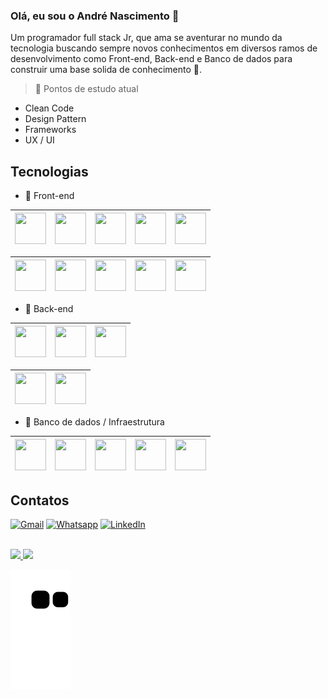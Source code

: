 ### Olá, eu sou o André Nascimento :wave:
Um programador full stack Jr, que ama se aventurar no mundo da tecnologia buscando sempre novos conhecimentos em diversos ramos de desenvolvimento como Front-end, Back-end e Banco de dados para construir uma base solida de conhecimento :dart:. 

> :notebook: Pontos de estudo atual
 - Clean Code
 - Design Pattern
 - Frameworks
 - UX / UI

## Tecnologias
  - :beginner: Front-end
      
| <img width="50" height="50" src="https://cdn.jsdelivr.net/gh/devicons/devicon/icons/bootstrap/bootstrap-original.svg" /> | <img width="50" height="50" src="https://cdn.jsdelivr.net/gh/devicons/devicon/icons/css3/css3-original.svg" /> | <img width="50" height="50" src="https://cdn.jsdelivr.net/gh/devicons/devicon/icons/html5/html5-original.svg" /> | <img width="50" height="50" src="https://cdn.jsdelivr.net/gh/devicons/devicon/icons/javascript/javascript-original.svg" /> | <img width="50" height="50" src="https://cdn.jsdelivr.net/gh/devicons/devicon/icons/jquery/jquery-original.svg" /> | 
| :---: | :---: | :---: | :---: | :---: |

| <img width="50" height="50" src="https://cdn.jsdelivr.net/gh/devicons/devicon/icons/sass/sass-original.svg" /> | <img width="50" height="50" src="https://cdn.jsdelivr.net/gh/devicons/devicon/icons/vuejs/vuejs-original.svg" /> | <img width="50" height="50" src="https://cdn.jsdelivr.net/gh/devicons/devicon/icons/react/react-original.svg" /> | <img width="50" height="50" src="https://cdn.jsdelivr.net/gh/devicons/devicon/icons/flutter/flutter-original.svg" /> | <img width="50" height="50" src="https://cdn.jsdelivr.net/gh/devicons/devicon/icons/angularjs/angularjs-original.svg" /> |
| :---: | :---: | :---: | :---: | :---: |

  - :beginner: Back-end
  
| <img width="50" height="50" src="https://cdn.jsdelivr.net/gh/devicons/devicon/icons/composer/composer-original.svg" /> | <img width="50" height="50" src="https://cdn.jsdelivr.net/gh/devicons/devicon/icons/dot-net/dot-net-original.svg" /> | <img width="50" height="50" src="https://cdn.jsdelivr.net/gh/devicons/devicon/icons/php/php-original.svg" /> | 
| :---: | :---: | :---: |

| <img width="50" height="50" src="https://cdn.jsdelivr.net/gh/devicons/devicon/icons/python/python-original.svg" /> | <img width="50" height="50" src="https://cdn.jsdelivr.net/gh/devicons/devicon/icons/csharp/csharp-original.svg" /> |
| :---: | :---: |

  - :beginner: Banco de dados / Infraestrutura
  
| <img width="50" height="50" src="https://cdn.jsdelivr.net/gh/devicons/devicon/icons/mysql/mysql-original.svg" /> | <img width="50" height="50" src="https://cdn.jsdelivr.net/gh/devicons/devicon/icons/postgresql/postgresql-original.svg" /> | <img width="50" height="50" src="https://cdn.jsdelivr.net/gh/devicons/devicon/icons/mongodb/mongodb-original.svg" /> | <img width="50" height="50" src="https://cdn.jsdelivr.net/gh/devicons/devicon/icons/docker/docker-original-wordmark.svg" /> | <img width="50" height="50" src="https://cdn.jsdelivr.net/gh/devicons/devicon/icons/git/git-original.svg" /> |
| :---: | :---: | :---: | :---: | :---: |
  
## Contatos
[![Gmail](https://img.shields.io/badge/Gmail-D14836?style=for-the-badge&logo=gmail&logoColor=white)](mailto:andresilvay6@gmail.com)
[![Whatsapp](https://img.shields.io/badge/WhatsApp-25D366?style=for-the-badge&logo=whatsapp&logoColor=white)]()
[![LinkedIn](https://img.shields.io/badge/LinkedIn-0077B5?style=for-the-badge&logo=linkedin&logoColor=white)](https://www.linkedin.com/in/andr%C3%A9-nascimento-a46249192)

<br>
<div>
<a href="https://github.com/andre20022">
<img height="180em" src="https://github-readme-stats.vercel.app/api/top-langs/?username=andre20022&layout=compact&langs_count=7&theme=swift"/>
<img height="180em" src="https://github-readme-stats.vercel.app/api?username=andre20022&show_icons=true&theme=swift&include_all_commits=true&count_private=true"/>
</div>

![Snake animation](https://github.com/andre20022/andre20022/blob/output/github-contribution-grid-snake.svg)
